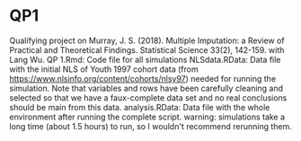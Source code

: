 # QP1

Qualifying project on Murray, J. S. (2018). Multiple Imputation: a Review of Practical and Theoretical Findings. Statistical Science 33(2), 142-159. with Lang Wu. 
QP 1.Rmd: Code file for all simulations
NLSdata.RData: Data file with the initial NLS of Youth 1997 cohort data (from https://www.nlsinfo.org/content/cohorts/nlsy97) needed for running the simulation. Note that variables and rows have been carefully cleaning and selected so that we have a faux-complete data set and no real conclusions should be main from this data. 
analysis.RData: Data file with the whole environment after running the complete script. 
warning: simulations take a long time (about 1.5 hours) to run, so I wouldn't recommend rerunning them. 
